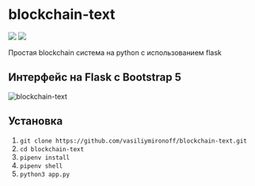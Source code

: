 # blockchain-text

![](https://img.shields.io/badge/python-3.8-blue)
![](https://img.shields.io/badge/flask-2.1-inactive)

Простая blockchain система на python с использованием flask

## Интерфейс на Flask с Bootstrap 5
 

![blockchain-text](https://user-images.githubusercontent.com/76426559/180894722-3f88712f-cc3f-4e8f-b27b-9a1c4af5b066.png)

## Установка
1. `git clone https://github.com/vasiliymironoff/blockchain-text.git`
1. `cd blockchain-text`
1. `pipenv install`
1. `pipenv shell`
1. `python3 app.py`
